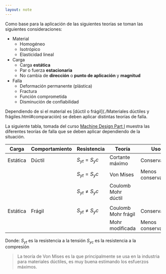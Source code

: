 ```yaml
---
layout: note
---
```


Como base para la aplicación de las siguientes teorías se toman las siguientes consideraciones:

* Material
    * Homogéneo
    * Isotrópico
    * Elasticidad lineal
* Carga
    * Carga **estática**
    * Par o fuerza **estacionaria**
    * No cambia de **dirección** o **punto de aplicación** y **magnitud**
* Falla
    * Deformación permanente (plástica)
    * Fractura
    * Función comprometida
    * Disminución de confiabilidad

Dependiendo de si el material es [dúctil o frágil](./Materiales dúctiles y frágiles.html#comparación) se deben aplicar distintas teorías de falla.

La siguiente tabla, tomada del curso [Machine Design Part I](https://www.coursera.org/learn/machine-design1/lecture/Zaq4K/module-22-static-failure-theories) muestra las diferentes teorías de falla que se deben aplicar dependiendo de la situación.

| Carga    | Comportamiento | Resistencia        | Teoría              | Uso                |
| -        | -              | -                  | -                   | -                  |
| Estática | Dúctil         | $S_{yt} = S_yc$    | Cortante máximo     | Conservativa       |
|          |                | $S_{yt} = S_yc$    | Von Mises           | Menos conservativa |
|          |                | $S_{yt} \neq S_yc$ | Coulomb Mohr dúctil |                    |
|          |                |                    |                     |                    |
| Estática | Frágil         | $S_{yt} \neq S_yc$ | Coulomb Mohr frágil | Conservativa       |
|          |                |                    | Mohr modificada     | Menos conservativa |

Donde:
$S_{yt}$ es la resistencia a la tensión
$S_{yc}$ es la resistencia a la compresión

> La teoría de Von Mises es la que principalmente se usa en la industria para materiales dúctiles, es muy buena estimando los esfuerzos máximos.
